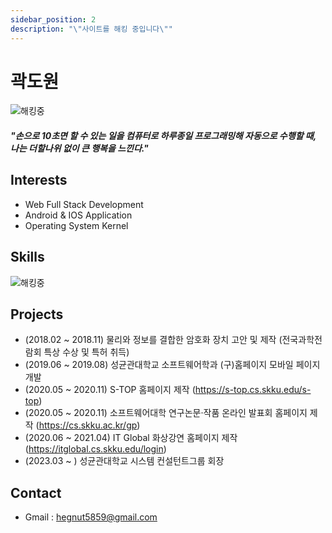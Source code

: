 ```yaml
---
sidebar_position: 2
description: "\"사이트를 해킹 중입니다\""
---
```


# 곽도원
![해킹중](https://media.tenor.com/lNtmoshuUI8AAAAi/bahroo-hacker.gif)
#### *"손으로 10초면 할 수 있는 일을 컴퓨터로 하루종일 프로그래밍해 자동으로 수행할 때, 나는 더할나위 없이 큰 행복을 느낀다."*

## Interests

- Web Full Stack Development 
- Android & IOS Application
- Operating System Kernel

## Skills

![해킹중](https://skillicons.dev/icons?i=git,aws,bootstrap,c,cpp,css,docker,figma,github,gitlab,html,java,js,jquery,kotlin,linux,md,materialui,mysql,nextjs,nestjs,nodejs,py,ocaml,selenium,sequelize,sketchup,react,vue,ts,vscode,androidstudio,idea&perline=14)

## Projects

- (2018.02 ~ 2018.11) 물리와 정보를 결합한 암호화 장치 고안 및 제작 (전국과학전람회 특상 수상 및 특허 취득) 
- (2019.06 ~ 2019.08) 성균관대학교 소프트웨어학과 (구)홈페이지 모바일 페이지 개발
- (2020.05 ~ 2020.11) S-TOP 홈페이지 제작 (https://s-top.cs.skku.edu/s-top)
- (2020.05 ~ 2020.11) 소프트웨어대학 연구논문·작품 온라인 발표회 홈페이지 제작 (https://cs.skku.ac.kr/gp)
- (2020.06 ~ 2021.04) IT Global 화상강연 홈페이지 제작 (https://itglobal.cs.skku.edu/login)
- (2023.03 ~ ) 성균관대학교 시스템 컨설턴트그룹 회장

## Contact

- Gmail : hegnut5859@gmail.com
